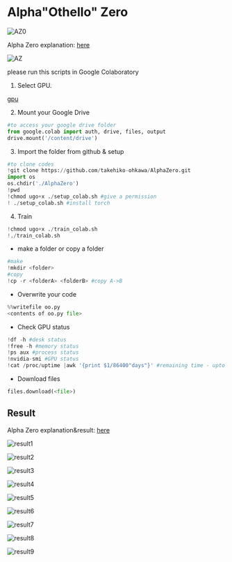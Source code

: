 # Alpha"Othello" Zero

![AZ0](./images/AZ0.png)

Alpha Zero explanation: [here](https://www.slideshare.net/takehiko-ohkawa/alphaothello-zero-127398324)

![AZ](./images/AZ.gif)

please run this scripts in Google Colaboratory


1. Select GPU.

[gpu](./images/gpu.png)

2. Mount your Google Drive
~~~python
#to access your google drive folder
from google.colab import auth, drive, files, output
drive.mount('/content/drive')
~~~

3. Import the folder from github & setup
~~~python
#to clone codes
!git clone https://github.com/takehiko-ohkawa/AlphaZero.git
import os
os.chdir('./AlphaZero')
!pwd
!chmod ugo+x ./setup_colab.sh #give a permission
! ./setup_colab.sh #install torch 
~~~

4. Train 
~~~python
!chmod ugo+x ./train_colab.sh
!./train_colab.sh
~~~

- make a folder or copy a folder
~~~python
#make
!mkdir <folder>
#copy
!cp -r <folderA> <folderB> #copy A->B
~~~

- Overwrite your code

~~~python
%%writefile oo.py
<contents of oo.py file>
~~~

- Check GPU status

~~~python
!df -h #desk status
!free -h #memory status
!ps aux #process status
!nvidia-smi #GPU status
!cat /proc/uptime |awk '{print $1/86400"days"}' #remaining time - upto 0.5days
~~~

- Download files

~~~python
files.download(<file>)
~~~

## Result
Alpha Zero explanation&result: [here](https://www.slideshare.net/takehiko-ohkawa/alphaothello-zero-127398324)

![result1](/images/1.png)

![result2](/images/2.png)

![result3](/images/3.png)

![result4](/images/4.png)

![result5](/images/5.png)

![result6](/images/6.png)

![result7](/images/7.png)

![result8](/images/8.png)

![result9](/images/9.png)
